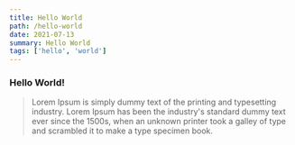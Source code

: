 ```yaml
---
title: Hello World
path: /hello-world
date: 2021-07-13
summary: Hello World
tags: ['hello', 'world']
---
```


### Hello World!

> Lorem Ipsum is simply dummy text of the printing and typesetting industry. Lorem Ipsum has been the industry's standard dummy text ever since the 1500s, when an unknown printer took a galley of type and scrambled it to make a type specimen book. 

